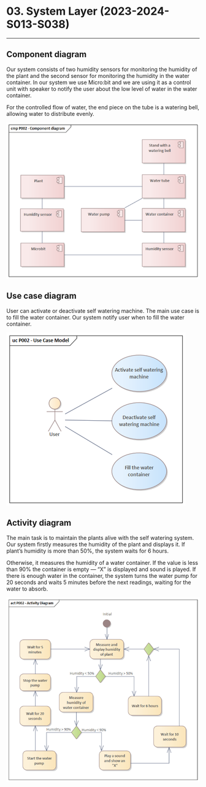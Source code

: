 # 03. System Layer (2023-2024-S013-S038)
* * *

## Component diagram

Our system consists of two humidity sensors for monitoring the humidity of the plant and the second sensor for monitoring the humidity in the water container. In our system we use Micro:bit and we are using it as a control unit with speaker to notify the user about the low level of water in the water container.

For the controlled flow of water, the end piece on the tube is a watering bell, allowing water to distribute evenly.

![P002_Component_Diagram.png](images/P002_Component_Diagram.png)

## Use case diagram

User can activate or deactivate self watering machine. The main use case is to fill the water container. Our system notify user when to fill the water container.

![P002_Use_Case_Model.png](images/P002_Use_Case_Model.png)

## Activity diagram

The main task is to maintain the plants alive with the self watering system. Our system firstly measures the humidity of the plant and displays it. If plant’s humidity is more than 50%, the system waits for 6 hours.

Otherwise, it measures the humidity of a water container. If the value is less than 90% the container is empty — “X” is displayed and sound is played. If there is enough water in the container, the system turns the water pump for 20 seconds and waits 5 minutes before the next readings, waiting for the water to absorb.

![P002_Activity_Diagram.png](images/P002_Activity_Diagram.png)